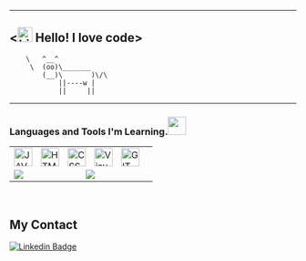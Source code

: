
 __________________________________________
<<img src="https://user-images.githubusercontent.com/1303154/88677602-1635ba80-d120-11ea-84d8-d263ba5fc3c0.gif" width="26px" alt="hi"> Hello! I love code>
 ------------------------------------------
        \   ^__^
         \  (oo)\_______
            (__)\       )\/\
                ||----w |
                ||     ||

---


### Languages ​​and Tools I'm Learning.<img src="https://media.giphy.com/media/WUlplcMpOCEmTGBtBW/giphy.gif" width="32">




<table>
<tr>
  <td colspan="2">
    <a href="https://github.com/oliveiradeigor">
       <img align="left" style="padding-right: 12px" alt="JAVA" width="32px" src="https://i.imgur.com/6aG7JOn.png" />
      <img align="left" style="padding-right: 12px" alt="HTML" width="32px" src="https://user-images.githubusercontent.com/65747791/112216423-3f9bdd00-8c00-11eb-9189-54ebc6d834dd.png" />
      <img align="left" style="padding-right: 12px" alt="CSS" width="32px" src="https://user-images.githubusercontent.com/65747791/112216182-f77cba80-8bff-11eb-8c8b-f19670fb3708.png" />
      <img align="left" style="padding-right: 12px" alt="Visual COde" width="32px" src="https://secrethub.io/img/vs-code.svg" />
      <img align="left" style="padding-right: 12px" alt="GIT" width="32px" src="https://user-images.githubusercontent.com/65747791/112218487-85f23b80-8c02-11eb-910b-9e92f05c9630.png" />

      
  </a>
  </td>
</tr>
  <tr>
    <td>
      <a href="https://github-readme-stats.vercel.app/api?username=oliveiradeigor&theme=algolia&show_icons=true">
        <img align="left" src="https://github-readme-stats.vercel.app/api?username=oliveiradeigor&theme=algolia&show_icons=true" />
      </a>
    </td>
    <td>
      <a href="https://github-readme-stats.vercel.app/api/top-langs/?username=oliveiradeigor&theme=algolia&=html">
        <img align="left" src="https://github-readme-stats.vercel.app/api/top-langs/?username=oliveiradeigor&theme=algolia&=html"/>     
      </a>
    </td>
  </tr>
</table>
<br/>



## My Contact 
[![Linkedin Badge](https://img.shields.io/badge/-LinkedIn-blue?style=flat-square&logo=Linkedin&logoColor=white&link=https://www.linkedin.com/in/igor-oliveira-84a3b0211/)](https://www.linkedin.com/in/oliveiradeigor)




<!--
<img align="right" style="padding-right: 128px" alt="Pingu" width="128px" src="https://sempreupdate.com.br/wp-content/uploads/2019/10/tux-linux-gif.gif">
->




